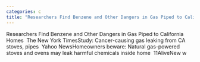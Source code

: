 ```yaml
---
categories: c
title: "Researchers Find Benzene and Other Dangers in Gas Piped to California Homes  The New York Times"
---
```

Researchers Find Benzene and Other Dangers in Gas Piped to California Homes&nbsp;&nbsp;The New York TimesStudy: Cancer-causing gas leaking from CA stoves, pipes&nbsp;&nbsp;Yahoo NewsHomeowners beware: Natural gas-powered stoves and ovens may leak harmful chemicals inside home&nbsp;&nbsp;11AliveNew w